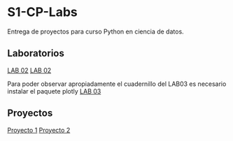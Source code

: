 # S1-CP-Labs
Entrega de proyectos para curso Python en ciencia de datos.

## Laboratorios
[LAB 02](LAB_01.ipynb)
[LAB 02](LAB_02.ipynb)

Para poder observar apropiadamente el cuadernillo del LAB03 es necesario instalar el paquete plotly
[LAB 03](LAB_03.ipynb)


## Proyectos
[Proyecto 1](https://github.com/or-rm/S1-CP-Proy1)
[Proyecto 2](https://)
